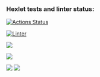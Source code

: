 ### Hexlet tests and linter status:
[![Actions Status](https://github.com/VladislavTolstikov/python-project-50/workflows/hexlet-check/badge.svg)](https://github.com/VladislavTolstikov/python-project-50/actions)

[![Linter](https://github.com/VladislavTolstikov/python-project-50/actions/workflows/pylint.yml/badge.svg)](https://github.com/VladislavTolstikov/python-project-50/actions/workflows/pylint.yml)

<a href="https://codeclimate.com/github/VladislavTolstikov/python-project-50/maintainability"><img src="https://api.codeclimate.com/v1/badges/358d9578aac78a6e5a3f/maintainability" /></a>

<a href="https://codeclimate.com/github/VladislavTolstikov/python-project-50/test_coverage"><img src="https://api.codeclimate.com/v1/badges/358d9578aac78a6e5a3f/test_coverage" /></a>


<a href="https://asciinema.org/a/RLPfvaYrBuEuZbodisHRhdloF" target="_blank"><img src="https://asciinema.org/a/RLPfvaYrBuEuZbodisHRhdloF.svg" /></a>
<a href="https://asciinema.org/a/epHMKlxgFY09LvzcLjUMGNsCm" target="_blank"><img src="https://asciinema.org/a/epHMKlxgFY09LvzcLjUMGNsCm.svg" /></a>
